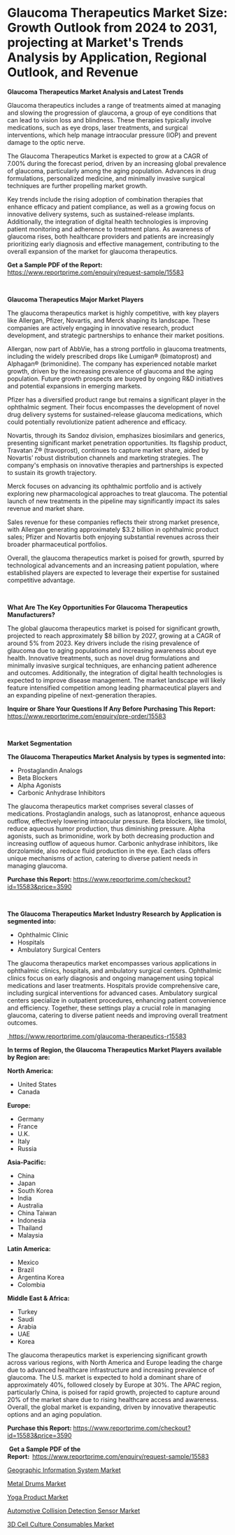 <p><h1>Glaucoma Therapeutics Market Size: Growth Outlook from 2024 to 2031, projecting at Market's Trends Analysis by Application, Regional Outlook, and Revenue</h1></p><p><strong>Glaucoma Therapeutics Market Analysis and Latest Trends</strong></p>
<p><p>Glaucoma therapeutics includes a range of treatments aimed at managing and slowing the progression of glaucoma, a group of eye conditions that can lead to vision loss and blindness. These therapies typically involve medications, such as eye drops, laser treatments, and surgical interventions, which help manage intraocular pressure (IOP) and prevent damage to the optic nerve.</p><p>The Glaucoma Therapeutics Market is expected to grow at a CAGR of 7.00% during the forecast period, driven by an increasing global prevalence of glaucoma, particularly among the aging population. Advances in drug formulations, personalized medicine, and minimally invasive surgical techniques are further propelling market growth. </p><p>Key trends include the rising adoption of combination therapies that enhance efficacy and patient compliance, as well as a growing focus on innovative delivery systems, such as sustained-release implants. Additionally, the integration of digital health technologies is improving patient monitoring and adherence to treatment plans. As awareness of glaucoma rises, both healthcare providers and patients are increasingly prioritizing early diagnosis and effective management, contributing to the overall expansion of the market for glaucoma therapeutics.</p></p>
<p><strong>Get a Sample PDF of the Report:&nbsp;</strong> <a href="https://www.reportprime.com/enquiry/request-sample/15583?utm_campaign=39&utm_medium=2&utm_source=Github&utm_content=ia&utm_term=30112024&utm_id=glaucoma-therapeutics">https://www.reportprime.com/enquiry/request-sample/15583</a></p>
<p>&nbsp;</p>
<p><strong>Glaucoma Therapeutics Major Market Players</strong></p>
<p><p>The glaucoma therapeutics market is highly competitive, with key players like Allergan, Pfizer, Novartis, and Merck shaping its landscape. These companies are actively engaging in innovative research, product development, and strategic partnerships to enhance their market positions.</p><p>Allergan, now part of AbbVie, has a strong portfolio in glaucoma treatments, including the widely prescribed drops like Lumigan® (bimatoprost) and Alphagan® (brimonidine). The company has experienced notable market growth, driven by the increasing prevalence of glaucoma and the aging population. Future growth prospects are buoyed by ongoing R&D initiatives and potential expansions in emerging markets.</p><p>Pfizer has a diversified product range but remains a significant player in the ophthalmic segment. Their focus encompasses the development of novel drug delivery systems for sustained-release glaucoma medications, which could potentially revolutionize patient adherence and efficacy.</p><p>Novartis, through its Sandoz division, emphasizes biosimilars and generics, presenting significant market penetration opportunities. Its flagship product, Travatan Z® (travoprost), continues to capture market share, aided by Novartis’ robust distribution channels and marketing strategies. The company's emphasis on innovative therapies and partnerships is expected to sustain its growth trajectory.</p><p>Merck focuses on advancing its ophthalmic portfolio and is actively exploring new pharmacological approaches to treat glaucoma. The potential launch of new treatments in the pipeline may significantly impact its sales revenue and market share.</p><p>Sales revenue for these companies reflects their strong market presence, with Allergan generating approximately $3.2 billion in ophthalmic product sales; Pfizer and Novartis both enjoying substantial revenues across their broader pharmaceutical portfolios.</p><p>Overall, the glaucoma therapeutics market is poised for growth, spurred by technological advancements and an increasing patient population, where established players are expected to leverage their expertise for sustained competitive advantage.</p></p>
<p>&nbsp;</p>
<p><strong>What Are The Key Opportunities For Glaucoma Therapeutics Manufacturers?</strong></p>
<p><p>The global glaucoma therapeutics market is poised for significant growth, projected to reach approximately $8 billion by 2027, growing at a CAGR of around 5% from 2023. Key drivers include the rising prevalence of glaucoma due to aging populations and increasing awareness about eye health. Innovative treatments, such as novel drug formulations and minimally invasive surgical techniques, are enhancing patient adherence and outcomes. Additionally, the integration of digital health technologies is expected to improve disease management. The market landscape will likely feature intensified competition among leading pharmaceutical players and an expanding pipeline of next-generation therapies.</p></p>
<p><strong>Inquire or Share Your Questions If Any Before Purchasing This Report:</strong> <a href="https://www.reportprime.com/enquiry/pre-order/15583?utm_campaign=39&utm_medium=2&utm_source=Github&utm_content=ia&utm_term=30112024&utm_id=glaucoma-therapeutics">https://www.reportprime.com/enquiry/pre-order/15583</a></p>
<p>&nbsp;</p>
<p><strong>Market Segmentation</strong></p>
<p><strong>The Glaucoma Therapeutics Market Analysis by types is segmented into:</strong></p>
<p><ul><li>Prostaglandin Analogs</li><li>Beta Blockers</li><li>Alpha Agonists</li><li>Carbonic Anhydrase Inhibitors</li></ul></p>
<p><p>The glaucoma therapeutics market comprises several classes of medications. Prostaglandin analogs, such as latanoprost, enhance aqueous outflow, effectively lowering intraocular pressure. Beta blockers, like timolol, reduce aqueous humor production, thus diminishing pressure. Alpha agonists, such as brimonidine, work by both decreasing production and increasing outflow of aqueous humor. Carbonic anhydrase inhibitors, like dorzolamide, also reduce fluid production in the eye. Each class offers unique mechanisms of action, catering to diverse patient needs in managing glaucoma.</p></p>
<p><strong>Purchase this Report:&nbsp;</strong><a href="https://www.reportprime.com/checkout?id=15583&price=3590&utm_campaign=39&utm_medium=2&utm_source=Github&utm_content=ia&utm_term=30112024&utm_id=glaucoma-therapeutics">https://www.reportprime.com/checkout?id=15583&price=3590</a></p>
<p>&nbsp;</p>
<p><strong>The Glaucoma Therapeutics Market Industry Research by Application is segmented into:</strong></p>
<p><ul><li>Ophthalmic Clinic</li><li>Hospitals</li><li>Ambulatory Surgical Centers</li></ul></p>
<p><p>The glaucoma therapeutics market encompasses various applications in ophthalmic clinics, hospitals, and ambulatory surgical centers. Ophthalmic clinics focus on early diagnosis and ongoing management using topical medications and laser treatments. Hospitals provide comprehensive care, including surgical interventions for advanced cases. Ambulatory surgical centers specialize in outpatient procedures, enhancing patient convenience and efficiency. Together, these settings play a crucial role in managing glaucoma, catering to diverse patient needs and improving overall treatment outcomes.</p></p>
<p><a href="https://www.reportprime.com/glaucoma-therapeutics-r15583?utm_campaign=39&utm_medium=2&utm_source=Github&utm_content=ia&utm_term=30112024&utm_id=glaucoma-therapeutics">&nbsp;https://www.reportprime.com/glaucoma-therapeutics-r15583</a></p>
<p><strong>In terms of Region, the Glaucoma Therapeutics Market Players available by Region are:</strong></p>
<p>
    <p> <strong> North America: </strong>
        <ul>
            <li>United States</li>
            <li>Canada</li>
        </ul>
        </p> 
    <p> <strong> Europe: </strong>
        <ul>
            <li>Germany</li>
            <li>France</li>
            <li>U.K.</li>
            <li>Italy</li>
            <li>Russia</li>
        </ul>
        </p> 
    <p> <strong> Asia-Pacific: </strong>
        <ul>
            <li>China</li>
            <li>Japan</li>
            <li>South Korea</li>
            <li>India</li>
            <li>Australia</li>
            <li>China Taiwan</li>
            <li>Indonesia</li>
            <li>Thailand</li>
            <li>Malaysia</li>
        </ul>
        </p> 
    <p> <strong> Latin America: </strong>
        <ul>
            <li>Mexico</li>
            <li>Brazil</li>
            <li>Argentina Korea</li>
            <li>Colombia</li>
        </ul>
        </p> 
    <p> <strong> Middle East & Africa: </strong>
        <ul>
            <li>Turkey</li>
            <li>Saudi</li>
            <li>Arabia</li>
            <li>UAE</li>
            <li>Korea</li>
        </ul>
    </p>
    </p>
<p><p>The glaucoma therapeutics market is experiencing significant growth across various regions, with North America and Europe leading the charge due to advanced healthcare infrastructure and increasing prevalence of glaucoma. The U.S. market is expected to hold a dominant share of approximately 40%, followed closely by Europe at 30%. The APAC region, particularly China, is poised for rapid growth, projected to capture around 20% of the market share due to rising healthcare access and awareness. Overall, the global market is expanding, driven by innovative therapeutic options and an aging population.</p></p>
<p><strong>Purchase this Report: </strong><a href="https://www.reportprime.com/checkout?id=15583&price=3590&utm_campaign=39&utm_medium=2&utm_source=Github&utm_content=ia&utm_term=30112024&utm_id=glaucoma-therapeutics">https://www.reportprime.com/checkout?id=15583&price=3590</a></p>
<p>&nbsp;<strong>Get a Sample PDF of the Report:&nbsp;&nbsp;</strong><a href="https://www.reportprime.com/enquiry/request-sample/15583?utm_campaign=39&utm_medium=2&utm_source=Github&utm_content=ia&utm_term=30112024&utm_id=glaucoma-therapeutics">https://www.reportprime.com/enquiry/request-sample/15583</a></p>
<p><strong></strong></p>
<p><p><a href="https://github.com/dmitriyvo6rog/Market-Research-Report-List-1/blob/main/geographic-information-system-market.md?utm_campaign=39&utm_medium=2&utm_source=Github&utm_content=ia&utm_term=30112024&utm_id=glaucoma-therapeutics">Geographic Information System Market</a></p><p><a href="https://www.linkedin.com/pulse/metal-drums-market-size-type-product-global-industry-analysis-coxpe?utm_campaign=39&utm_medium=2&utm_source=Github&utm_content=ia&utm_term=30112024&utm_id=glaucoma-therapeutics">Metal Drums Market</a></p><p><a href="https://www.linkedin.com/pulse/yoga-product-market-evolution-future-outlook-forecasting-industry-jgahc?utm_campaign=39&utm_medium=2&utm_source=Github&utm_content=ia&utm_term=30112024&utm_id=glaucoma-therapeutics">Yoga Product Market</a></p><p><a href="https://issuu.com/reportprime-2/docs/automotive-collision-detection-sensor-market-size-?utm_campaign=39&utm_medium=2&utm_source=Github&utm_content=ia&utm_term=30112024&utm_id=glaucoma-therapeutics">Automotive Collision Detection Sensor Market</a></p><p><a href="https://issuu.com/reportprime-2/docs/3d-cell-culture-consumables-market-size-2030.pptx?utm_campaign=39&utm_medium=2&utm_source=Github&utm_content=ia&utm_term=30112024&utm_id=glaucoma-therapeutics">3D Cell Culture Consumables Market</a></p></p>